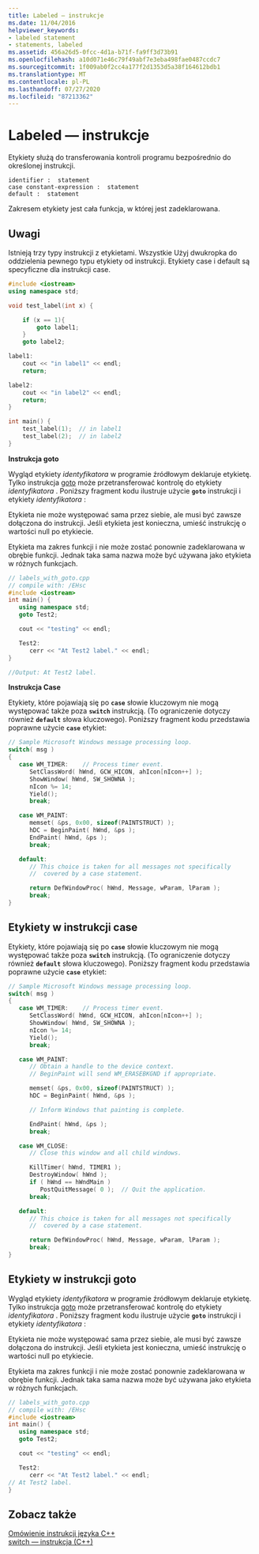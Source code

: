 ```yaml
---
title: Labeled — instrukcje
ms.date: 11/04/2016
helpviewer_keywords:
- labeled statement
- statements, labeled
ms.assetid: 456a26d5-0fcc-4d1a-b71f-fa9ff3d73b91
ms.openlocfilehash: a10d071e46c79f49abf7e3eba498fae0487ccdc7
ms.sourcegitcommit: 1f009ab0f2cc4a177f2d1353d5a38f164612bdb1
ms.translationtype: MT
ms.contentlocale: pl-PL
ms.lasthandoff: 07/27/2020
ms.locfileid: "87213362"
---
```

# <a name="labeled-statements"></a>Labeled — instrukcje

Etykiety służą do transferowania kontroli programu bezpośrednio do określonej instrukcji.

```
identifier :  statement
case constant-expression :  statement
default :  statement
```

Zakresem etykiety jest cała funkcja, w której jest zadeklarowana.

## <a name="remarks"></a>Uwagi

Istnieją trzy typy instrukcji z etykietami. Wszystkie Użyj dwukropka do oddzielenia pewnego typu etykiety od instrukcji. Etykiety case i default są specyficzne dla instrukcji case.

```cpp
#include <iostream>
using namespace std;

void test_label(int x) {

    if (x == 1){
        goto label1;
    }
    goto label2;

label1:
    cout << "in label1" << endl;
    return;

label2:
    cout << "in label2" << endl;
    return;
}

int main() {
    test_label(1);  // in label1
    test_label(2);  // in label2
}
```

**Instrukcja goto**

Wygląd etykiety *identyfikatora* w programie źródłowym deklaruje etykietę. Tylko instrukcja [goto](../cpp/goto-statement-cpp.md) może przetransferować kontrolę do etykiety *identyfikatora* . Poniższy fragment kodu ilustruje użycie **`goto`** instrukcji i etykiety *identyfikatora* :

Etykieta nie może występować sama przez siebie, ale musi być zawsze dołączona do instrukcji. Jeśli etykieta jest konieczna, umieść instrukcję o wartości null po etykiecie.

Etykieta ma zakres funkcji i nie może zostać ponownie zadeklarowana w obrębie funkcji. Jednak taka sama nazwa może być używana jako etykieta w różnych funkcjach.

```cpp
// labels_with_goto.cpp
// compile with: /EHsc
#include <iostream>
int main() {
   using namespace std;
   goto Test2;

   cout << "testing" << endl;

   Test2:
      cerr << "At Test2 label." << endl;
}

//Output: At Test2 label.
```

**Instrukcja Case**

Etykiety, które pojawiają się po **`case`** słowie kluczowym nie mogą występować także poza **`switch`** instrukcją. (To ograniczenie dotyczy również **`default`** słowa kluczowego). Poniższy fragment kodu przedstawia poprawne użycie **`case`** etykiet:

```cpp
// Sample Microsoft Windows message processing loop.
switch( msg )
{
   case WM_TIMER:    // Process timer event.
      SetClassWord( hWnd, GCW_HICON, ahIcon[nIcon++] );
      ShowWindow( hWnd, SW_SHOWNA );
      nIcon %= 14;
      Yield();
      break;

   case WM_PAINT:
      memset( &ps, 0x00, sizeof(PAINTSTRUCT) );
      hDC = BeginPaint( hWnd, &ps );
      EndPaint( hWnd, &ps );
      break;

   default:
      // This choice is taken for all messages not specifically
      //  covered by a case statement.

      return DefWindowProc( hWnd, Message, wParam, lParam );
      break;
}
```

## <a name="labels-in-the-case-statement"></a>Etykiety w instrukcji case

Etykiety, które pojawiają się po **`case`** słowie kluczowym nie mogą występować także poza **`switch`** instrukcją. (To ograniczenie dotyczy również **`default`** słowa kluczowego). Poniższy fragment kodu przedstawia poprawne użycie **`case`** etykiet:

```cpp
// Sample Microsoft Windows message processing loop.
switch( msg )
{
   case WM_TIMER:    // Process timer event.
      SetClassWord( hWnd, GCW_HICON, ahIcon[nIcon++] );
      ShowWindow( hWnd, SW_SHOWNA );
      nIcon %= 14;
      Yield();
      break;

   case WM_PAINT:
      // Obtain a handle to the device context.
      // BeginPaint will send WM_ERASEBKGND if appropriate.

      memset( &ps, 0x00, sizeof(PAINTSTRUCT) );
      hDC = BeginPaint( hWnd, &ps );

      // Inform Windows that painting is complete.

      EndPaint( hWnd, &ps );
      break;

   case WM_CLOSE:
      // Close this window and all child windows.

      KillTimer( hWnd, TIMER1 );
      DestroyWindow( hWnd );
      if ( hWnd == hWndMain )
         PostQuitMessage( 0 );  // Quit the application.
      break;

   default:
      // This choice is taken for all messages not specifically
      //  covered by a case statement.

      return DefWindowProc( hWnd, Message, wParam, lParam );
      break;
}
```

## <a name="labels-in-the-goto-statement"></a>Etykiety w instrukcji goto

Wygląd etykiety *identyfikatora* w programie źródłowym deklaruje etykietę. Tylko instrukcja [goto](../cpp/goto-statement-cpp.md) może przetransferować kontrolę do etykiety *identyfikatora* . Poniższy fragment kodu ilustruje użycie **`goto`** instrukcji i etykiety *identyfikatora* :

Etykieta nie może występować sama przez siebie, ale musi być zawsze dołączona do instrukcji. Jeśli etykieta jest konieczna, umieść instrukcję o wartości null po etykiecie.

Etykieta ma zakres funkcji i nie może zostać ponownie zadeklarowana w obrębie funkcji. Jednak taka sama nazwa może być używana jako etykieta w różnych funkcjach.

```cpp
// labels_with_goto.cpp
// compile with: /EHsc
#include <iostream>
int main() {
   using namespace std;
   goto Test2;

   cout << "testing" << endl;

   Test2:
      cerr << "At Test2 label." << endl;
// At Test2 label.
}
```

## <a name="see-also"></a>Zobacz także

[Omówienie instrukcji języka C++](../cpp/overview-of-cpp-statements.md)<br/>
[switch — instrukcja (C++)](../cpp/switch-statement-cpp.md)
